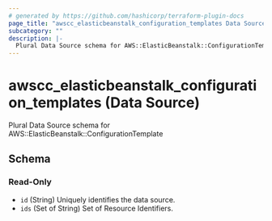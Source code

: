 ```yaml
---
# generated by https://github.com/hashicorp/terraform-plugin-docs
page_title: "awscc_elasticbeanstalk_configuration_templates Data Source - terraform-provider-awscc"
subcategory: ""
description: |-
  Plural Data Source schema for AWS::ElasticBeanstalk::ConfigurationTemplate
---
```


# awscc_elasticbeanstalk_configuration_templates (Data Source)

Plural Data Source schema for AWS::ElasticBeanstalk::ConfigurationTemplate



<!-- schema generated by tfplugindocs -->
## Schema

### Read-Only

- `id` (String) Uniquely identifies the data source.
- `ids` (Set of String) Set of Resource Identifiers.


